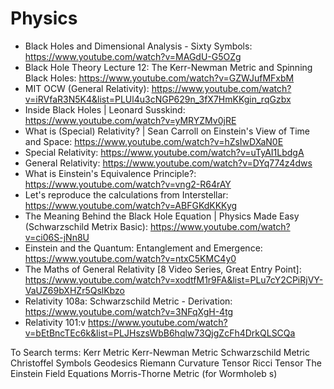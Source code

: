 # Physics
* Black Holes and Dimensional Analysis - Sixty Symbols: https://www.youtube.com/watch?v=MAGdU-G5OZg
* Black Hole Theory Lecture 12: The Kerr-Newman Metric and Spinning Black Holes: https://www.youtube.com/watch?v=GZWJufMFxbM
* MIT OCW (General Relativity): https://www.youtube.com/watch?v=iRVfaR3N5K4&list=PLUl4u3cNGP629n_3fX7HmKKgin_rqGzbx
* Inside Black Holes | Leonard Susskind: https://www.youtube.com/watch?v=yMRYZMv0jRE
* What is (Special) Relativity? | Sean Carroll on Einstein's View of Time and Space: https://www.youtube.com/watch?v=hZsIwDXaN0E  
* Special Relativity: https://www.youtube.com/watch?v=uTyAI1LbdgA
* General Relativity: https://www.youtube.com/watch?v=DYq774z4dws
* What is Einstein's Equivalence Principle?: https://www.youtube.com/watch?v=vng2-R64rAY
* Let's reproduce the calculations from Interstellar: https://www.youtube.com/watch?v=ABFGKdKKKyg
* The Meaning Behind the Black Hole Equation | Physics Made Easy (Schwarzschild Metrix Basic): https://www.youtube.com/watch?v=ci06S-jNn8U
* Einstein and the Quantum: Entanglement and Emergence: https://www.youtube.com/watch?v=ntxC5KMC4y0
* The Maths of General Relativity [8 Video Series, Great Entry Point]: https://www.youtube.com/watch?v=xodtfM1r9FA&list=PLu7cY2CPiRjVY-VaUZ69bXHZr5QslKbzo
* Relativity 108a: Schwarzschild Metric - Derivation: https://www.youtube.com/watch?v=3NFqXgH-4tg
* Relativity 101:v  https://www.youtube.com/watch?v=bEtBncTEc6k&list=PLJHszsWbB6hqlw73QjgZcFh4DrkQLSCQa

To Search terms:
Kerr Metric
Kerr-Newman Metric
Schwarzschild Metric
Christoffel Symbols
Geodesics
Riemann Curvature Tensor
Ricci Tensor
The Einstein Field Equations
Morris-Thorne Metric (for Wormholeb s)